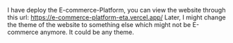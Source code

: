 I have deploy the E-commerce-Platform, you can view the website through this url: https://e-commerce-platform-eta.vercel.app/
Later, I might change the theme of the website to something else which might not be E-commerce anymore. It could be any theme.

